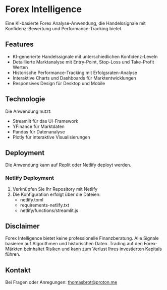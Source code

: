 # Forex Intelligence

Eine KI-basierte Forex Analyse-Anwendung, die Handelssignale mit Konfidenz-Bewertung und Performance-Tracking bietet.

## Features

- KI-generierte Handelssignale mit unterschiedlichen Konfidenz-Leveln
- Detaillierte Marktanalyse mit Entry-Point, Stop-Loss und Take-Profit Werten
- Historische Performance-Tracking mit Erfolgsraten-Analyse
- Interaktive Charts und Dashboards für Marktentwicklungen
- Responsives Design für Desktop und Mobile

## Technologie

Die Anwendung nutzt:
- Streamlit für das UI-Framework
- YFinance für Marktdaten
- Pandas für Datenanalyse
- Plotly für interaktive Visualisierungen

## Deployment

Die Anwendung kann auf Replit oder Netlify deployt werden.

### Netlify Deployment

1. Verknüpfen Sie Ihr Repository mit Netlify
2. Die Konfiguration erfolgt über die Dateien:
   - netlify.toml
   - requirements-netlify.txt
   - netlify/functions/streamlit.js

## Disclaimer

Forex Intelligence bietet keine professionelle Finanzberatung. Alle Signale basieren auf Algorithmen und historischen Daten. Trading auf den Forex-Märkten beinhaltet Risiken und kann zum Verlust Ihres investierten Kapitals führen.

## Kontakt

Bei Fragen oder Anregungen: thomasbrot@proton.me